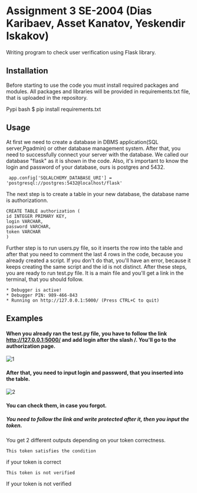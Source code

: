 # Assignment 3 SE-2004 (Dias Karibaev, Asset Kanatov, Yeskendir Iskakov)

Writing program to check user verification using Flask library.

## Installation
Before starting to use the code you must install required packages and modules. All packages and libraries will be provided in requirements.txt file, that is uploaded in the repository.

Pypi
bash
$ pip install requirements.txt

## Usage

At first we need to create a database in DBMS application(SQL server,Pgadmin) or other database management system. After that, you need to successfully connect your server with the database. We called our database "flask" as it is shown in the code. Also, it's important to know the login and password of your database, ours is postgres and 5432.

```  app.config['SQLALCHEMY_DATABASE_URI'] = 'postgresql://postgres:5432@localhost/flask' ```

The next step is to create a table in your new database, the database name is authorizationn.
``` 
CREATE TABLE authorization (
id INTEGER PRIMARY KEY, 
login VARCHAR,
password VARCHAR,
token VARCHAR
) 
```
Further step is to run users.py file, so it inserts the row into the table and after that you need to comment the last 4 rows in the code, because you already created a script. If you don't do that, you'll have an error, because it keeps creating the same script and the id is not distinct.
After these steps, you are ready to run test.py file. It is a main file and you'll get a link in the terminal, that you should follow.
```
* Debugger is active!
* Debugger PIN: 989-466-843
* Running on http://127.0.0.1:5000/ (Press CTRL+C to quit)
```

## Examples

#### When you already ran the test.py file, you have to follow the link http://127.0.0.1:5000/ and add login after the slash /. You'll go to the authorization page.
![1](https://user-images.githubusercontent.com/82859085/139130938-9321ec09-78b0-44f4-9537-009bf511e347.PNG)

#### After that, you need to input login and password, that you inserted into the table.


![2](https://user-images.githubusercontent.com/82859085/139131035-8d9e3342-5c64-440b-a246-3f77a675cb0b.PNG)

#### You can check them, in case you forgot.

##### You need to follow the link and write protected after it, then you input the token.
You get 2 different outputs depending on your token correctness.
``` 
This token satisfies the condition 
``` 
if your token is correct

``` 
This token is not verified
``` 
If your token is not verified
